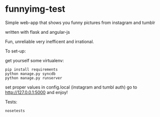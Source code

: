 funnyimg-test
=============

Simple web-app that shows you funny pictures from instagram and tumblr

written with flask and angular-js

Fun, unreliable very inefficent and irrational.

To set-up:

get yourself some virtualenv:
```
pip install requirements
python manage.py syncdb
python manage.py runserver
```
set proper values in config.local (instagram and tumbl auth)
go to http://127.0.0.1:5000 and enjoy!

Tests:
```
nosetests
```


